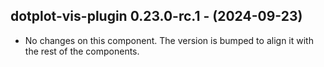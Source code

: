   ## dotplot-vis-plugin 0.23.0-rc.1 - (2024-09-23)
  
  * No changes on this component. The version is bumped to align it
    with the rest of the components.
